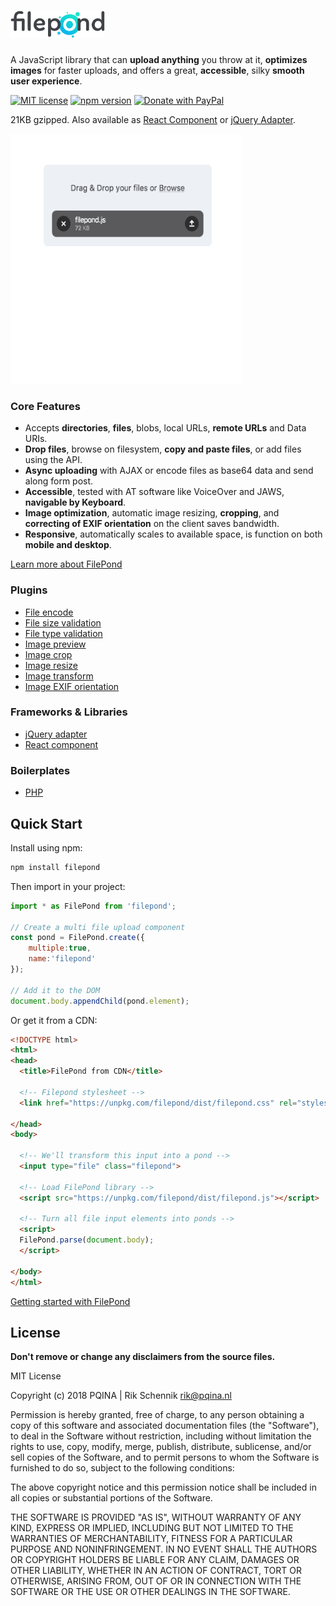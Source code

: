 # <img src="https://github.com/pqina/filepond-github-assets/blob/master/logo.svg" height="44" alt="FilePond"/>

A JavaScript library that can **upload anything** you throw at it, **optimizes images** for faster uploads, and offers a great, **accessible**, silky **smooth user experience**.

[![MIT license](https://img.shields.io/pypi/l/ansicolortags.svg)](https://github.com/pqina/filepond/blob/master/LICENSE)
[![npm version](https://badge.fury.io/js/filepond.svg)](https://www.npmjs.com/package/filepond) 
[![Donate with PayPal](https://img.shields.io/badge/donate-PayPal.me-pink.svg)](https://www.paypal.me/rikschennink/10)

21KB gzipped. Also available as [React Component](https://github.com/pqina/react-filepond) or [jQuery Adapter](https://github.com/pqina/jquery-filepond).

<img src="https://github.com/pqina/filepond-github-assets/blob/master/filepond-animation-01.gif" width="370" height="400" alt=""/>

### Core Features

- Accepts **directories**, **files**, blobs, local URLs, **remote URLs** and Data URIs.
- **Drop files**, browse on filesystem, **copy and paste files**, or add files using the API.
- **Async uploading** with AJAX or encode files as base64 data and send along form post.
- **Accessible**, tested with AT software like VoiceOver and JAWS, **navigable by Keyboard**.
- **Image optimization**, automatic image resizing, **cropping**, and **correcting of EXIF orientation** on the client saves bandwidth.
- **Responsive**, automatically scales to available space, is function on both **mobile and desktop**.

[Learn more about FilePond](https://pqina.nl/filepond)

### Plugins

- [File encode](https://github.com/pqina/filepond-plugin-file-encode)
- [File size validation](https://github.com/pqina/filepond-plugin-file-validate-size)
- [File type validation](https://github.com/pqina/filepond-plugin-file-validate-type)
- [Image preview](https://github.com/pqina/filepond-plugin-image-preview)
- [Image crop](https://github.com/pqina/filepond-plugin-image-crop)
- [Image resize](https://github.com/pqina/filepond-plugin-image-resize)
- [Image transform](https://github.com/pqina/filepond-plugin-image-transform)
- [Image EXIF orientation](https://github.com/pqina/filepond-plugin-image-exif-orientation)

### Frameworks & Libraries

- [jQuery adapter](https://github.com/pqina/jquery-filepond)
- [React component](https://github.com/pqina/react-filepond)

### Boilerplates

- [PHP](https://github.com/pqina/filepond-boilerplate-php)



## Quick Start

Install using npm:

```bash
npm install filepond
```

Then import in your project:

```js
import * as FilePond from 'filepond';

// Create a multi file upload component
const pond = FilePond.create({
    multiple:true,
    name:'filepond'
});

// Add it to the DOM
document.body.appendChild(pond.element);
```

Or get it from a CDN:

```html
<!DOCTYPE html>
<html>
<head>
  <title>FilePond from CDN</title>
  
  <!-- Filepond stylesheet -->
  <link href="https://unpkg.com/filepond/dist/filepond.css" rel="stylesheet">
  
</head>
<body>
  
  <!-- We'll transform this input into a pond -->
  <input type="file" class="filepond">
  
  <!-- Load FilePond library -->
  <script src="https://unpkg.com/filepond/dist/filepond.js"></script>

  <!-- Turn all file input elements into ponds -->
  <script>
  FilePond.parse(document.body);
  </script>
  
</body>
</html>
```

[Getting started with FilePond](https://pqina.nl/filepond/docs/patterns/getting-started/)


## License

**Don't remove or change any disclaimers from the source files.**

MIT License

Copyright (c) 2018 PQINA | Rik Schennik <rik@pqina.nl>

Permission is hereby granted, free of charge, to any person obtaining a copy
of this software and associated documentation files (the "Software"), to deal
in the Software without restriction, including without limitation the rights
to use, copy, modify, merge, publish, distribute, sublicense, and/or sell
copies of the Software, and to permit persons to whom the Software is
furnished to do so, subject to the following conditions:

The above copyright notice and this permission notice shall be included in all
copies or substantial portions of the Software.

THE SOFTWARE IS PROVIDED "AS IS", WITHOUT WARRANTY OF ANY KIND, EXPRESS OR
IMPLIED, INCLUDING BUT NOT LIMITED TO THE WARRANTIES OF MERCHANTABILITY,
FITNESS FOR A PARTICULAR PURPOSE AND NONINFRINGEMENT. IN NO EVENT SHALL THE
AUTHORS OR COPYRIGHT HOLDERS BE LIABLE FOR ANY CLAIM, DAMAGES OR OTHER
LIABILITY, WHETHER IN AN ACTION OF CONTRACT, TORT OR OTHERWISE, ARISING FROM,
OUT OF OR IN CONNECTION WITH THE SOFTWARE OR THE USE OR OTHER DEALINGS IN THE
SOFTWARE.
